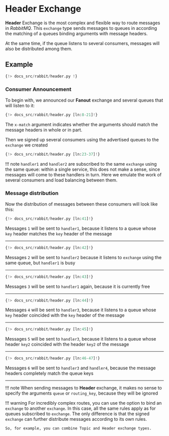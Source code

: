 # Header Exchange

**Header** Exchange is the most complex and flexible way to route messages in *RabbitMQ*. This `exchange` type sends messages
to queues in according the matching of a queues binding arguments  with message headers.

At the same time, if the queue listens to several consumers, messages will also be distributed among them.

## Example

```python linenums="1"
{!> docs_src/rabbit/header.py !}
```

### Consumer Announcement

To begin with, we announced our **Fanout** exchange and several queues that will listen to it:

```python linenums="8" hl_lines="1 5 9 13"
{!> docs_src/rabbit/header.py [ln:8-21]!}
```

The `x-match` argument indicates whether the arguments should match the message headers in whole or in part.

Then we signed up several consumers using the advertised queues to the `exchange` we created

```python linenums="23" hl_lines="1 5 9 13"
{!> docs_src/rabbit/header.py [ln:23-37]!}
```

!!! note
    `handler1` and `handler2` are subscribed to the same `exchange` using the same queue:
    within a single service, this does not make a sense, since messages will come to these handlers in turn.
    Here we emulate the work of several consumers and load balancing between them.

### Message distribution

Now the distribution of messages between these consumers will look like this:

```python
{!> docs_src/rabbit/header.py [ln:41]!}
```

Messages `1` will be sent to `handler1`, because it listens to a queue whose `key` header matches the `key` header of the message

---

```python
{!> docs_src/rabbit/header.py [ln:42]!}
```

Messages `2` will be sent to `handler2` because it listens to `exchange` using the same queue, but `handler1` is busy

---

```python
{!> docs_src/rabbit/header.py [ln:43]!}
```

Messages `3` will be sent to `handler1` again, because it is currently free

---

```python
{!> docs_src/rabbit/header.py [ln:44]!}
```

Messages `4` will be sent to `handler3`, because it listens to a queue whose `key` header coincided with the `key` header of the message

---

```python
{!> docs_src/rabbit/header.py [ln:45]!}
```

Messages `5` will be sent to `handler3`, because it listens to a queue whose header `key2` coincided with the header `key2` of the message

---

```python
{!> docs_src/rabbit/header.py [ln:46-47]!}
```

Messages `6` will be sent to `handler3` and `handler4`, because the message headers completely match the queue keys

---

!!! note
    When sending messages to **Header** exchange, it makes no sense to specify the arguments `queue` or `routing_key`, because they will be ignored

!!! warning
    For incredibly complex routes, you can use the option to bind an `exchange` to another `exchange`. In this case, all the same rules apply as for queues subscribed to `exchange`. The only difference is that the signed `exchange` can further distribute messages according to its own rules.

    So, for example, you can combine Topic and Header exchange types.

